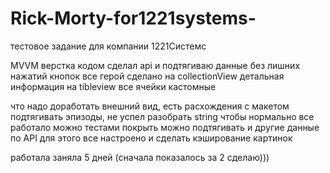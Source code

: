 # Rick-Morty-for1221systems-
тестовое задание для компании 1221Системс

MVVM
верстка кодом
сделал api и подтягиваю данные без лишних нажатий кнопок
все герой сделано на collectionView
детальная информация на tibleview
все ячейки кастомные

что надо доработать
внешний вид, есть расхождения с макетом
подтягивать эпизоды, не успел разобрать string чтобы нормально все работало
можно тестами покрыть
можно подтягивать и другие данные по API для этого все настроено
и сделать кэширование картинок

работала заняла 5 дней (сначала показалось за 2 сделаю)))
